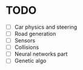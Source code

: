 # TODO

- [ ] Car physics and steering
- [ ] Road generation
- [ ] Sensors
- [ ] Collisions
- [ ] Neural networks part
- [ ] Genetic algo

